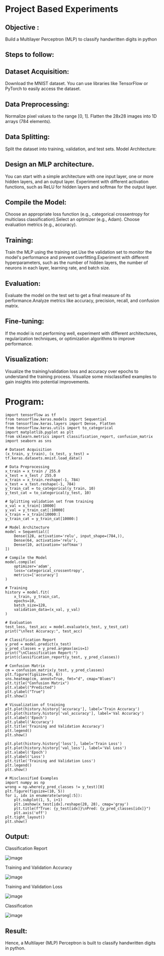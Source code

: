 # Project Based Experiments
## Objective :
Build a Multilayer Perceptron (MLP) to classify handwritten digits in python
## Steps to follow:
## Dataset Acquisition:
Download the MNIST dataset. You can use libraries like TensorFlow or PyTorch to easily access the dataset.
## Data Preprocessing:
Normalize pixel values to the range [0, 1].
Flatten the 28x28 images into 1D arrays (784 elements).
## Data Splitting:
Split the dataset into training, validation, and test sets.
Model Architecture:
## Design an MLP architecture. 
You can start with a simple architecture with one input layer, one or more hidden layers, and an output layer.
Experiment with different activation functions, such as ReLU for hidden layers and softmax for the output layer.
## Compile the Model:
Choose an appropriate loss function (e.g., categorical crossentropy for multiclass classification).Select an optimizer (e.g., Adam).
Choose evaluation metrics (e.g., accuracy).
## Training:
Train the MLP using the training set.Use the validation set to monitor the model's performance and prevent overfitting.Experiment with different hyperparameters, such as the number of hidden layers, the number of neurons in each layer, learning rate, and batch size.
## Evaluation:
Evaluate the model on the test set to get a final measure of its performance.Analyze metrics like accuracy, precision, recall, and confusion matrix.
## Fine-tuning:
If the model is not performing well, experiment with different architectures, regularization techniques, or optimization algorithms to improve performance.
## Visualization:
Visualize the training/validation loss and accuracy over epochs to understand the training process. Visualize some misclassified examples to gain insights into potential improvements.

# Program:
```
import tensorflow as tf
from tensorflow.keras.models import Sequential
from tensorflow.keras.layers import Dense, Flatten
from tensorflow.keras.utils import to_categorical
import matplotlib.pyplot as plt
from sklearn.metrics import classification_report, confusion_matrix
import seaborn as sns

# Dataset Acquisition
(x_train, y_train), (x_test, y_test) = tf.keras.datasets.mnist.load_data()

# Data Preprocessing
x_train = x_train / 255.0
x_test = x_test / 255.0
x_train = x_train.reshape(-1, 784)
x_test = x_test.reshape(-1, 784)
y_train_cat = to_categorical(y_train, 10)
y_test_cat = to_categorical(y_test, 10)

# Splitting validation set from training
x_val = x_train[:10000]
y_val = y_train_cat[:10000]
x_train = x_train[10000:]
y_train_cat = y_train_cat[10000:]

# Model Architecture
model = Sequential([
    Dense(128, activation='relu', input_shape=(784,)),
    Dense(64, activation='relu'),
    Dense(10, activation='softmax')
])

# Compile the Model
model.compile(
    optimizer='adam',
    loss='categorical_crossentropy',
    metrics=['accuracy']
)

# Training
history = model.fit(
    x_train, y_train_cat,
    epochs=10,
    batch_size=128,
    validation_data=(x_val, y_val)
)

# Evaluation
test_loss, test_acc = model.evaluate(x_test, y_test_cat)
print("\nTest Accuracy:", test_acc)

# Classification Report
y_pred = model.predict(x_test)
y_pred_classes = y_pred.argmax(axis=1)
print("\nClassification Report:")
print(classification_report(y_test, y_pred_classes))

# Confusion Matrix
cm = confusion_matrix(y_test, y_pred_classes)
plt.figure(figsize=(8, 6))
sns.heatmap(cm, annot=True, fmt="d", cmap="Blues")
plt.title("Confusion Matrix")
plt.xlabel("Predicted")
plt.ylabel("True")
plt.show()

# Visualization of training
plt.plot(history.history['accuracy'], label='Train Accuracy')
plt.plot(history.history['val_accuracy'], label='Val Accuracy')
plt.xlabel('Epoch')
plt.ylabel('Accuracy')
plt.title('Training and Validation Accuracy')
plt.legend()
plt.show()

plt.plot(history.history['loss'], label='Train Loss')
plt.plot(history.history['val_loss'], label='Val Loss')
plt.xlabel('Epoch')
plt.ylabel('Loss')
plt.title('Training and Validation Loss')
plt.legend()
plt.show()

# Misclassified Examples
import numpy as np
wrong = np.where(y_pred_classes != y_test)[0]
plt.figure(figsize=(10, 5))
for i, idx in enumerate(wrong[:5]):
    plt.subplot(1, 5, i+1)
    plt.imshow(x_test[idx].reshape(28, 28), cmap='gray')
    plt.title(f"True: {y_test[idx]}\nPred: {y_pred_classes[idx]}")
    plt.axis('off')
plt.tight_layout()
plt.show()
```

## Output:

Classification Report

![image](https://github.com/user-attachments/assets/f6a9bd68-6fc1-4d77-aa93-f99228eb70ab)

Training and Validation Accuracy

![image](https://github.com/user-attachments/assets/a52af10b-e004-449f-9eb2-2316484e0ec6)

Training and Validation Loss

![image](https://github.com/user-attachments/assets/3e768d31-be5e-4015-8526-7672e82828c8)

Classification

![image](https://github.com/user-attachments/assets/13997c16-4c63-4c3d-bd82-ea9742759345)

## Result:
Hence, a Multilayer (MLP) Perceptron is built to classify handwritten digits in python.
